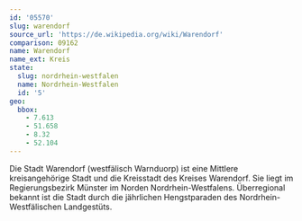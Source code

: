 ```yaml
---
id: '05570'
slug: warendorf
source_url: 'https://de.wikipedia.org/wiki/Warendorf'
comparison: 09162
name: Warendorf
name_ext: Kreis
state:
  slug: nordrhein-westfalen
  name: Nordrhein-Westfalen
  id: '5'
geo:
  bbox:
    - 7.613
    - 51.658
    - 8.32
    - 52.104
---
```


Die Stadt Warendorf (westfälisch Warnduorp) ist eine Mittlere kreisangehörige Stadt und die Kreisstadt des Kreises Warendorf. Sie liegt im Regierungsbezirk Münster im Norden Nordrhein-Westfalens. Überregional bekannt ist die Stadt durch die jährlichen Hengstparaden des Nordrhein-Westfälischen Landgestüts.
